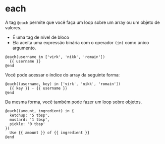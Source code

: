 # each

A tag `@each` permite que você faça um loop sobre um array ou um objeto de valores.

- É uma tag de nível de bloco
- Ela aceita uma expressão binária com o operador `(in)` como único argumento.

```edge
@each(username in ['virk', 'nikk', 'romain'])
  {{ username }}
@end
```

Você pode acessar o índice do array da seguinte forma:

```edge
@each((username, key) in ['virk', 'nikk', 'romain'])
  {{ key }} - {{ username }}
@end
```

Da mesma forma, você também pode fazer um loop sobre objetos.

```edge
@each((amount, ingredient) in {
  ketchup: '5 tbsp',
  mustard: '1 tbsp',
  pickle: '0 tbsp'
})
  Use {{ amount }} of {{ ingredient }}
@end
```
